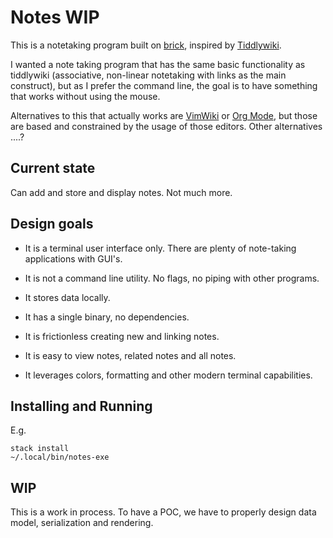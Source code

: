 # Notes WIP

This is a notetaking program built on [brick](https://github.com/jtdaugherty/brick),
inspired by [Tiddlywiki](https://tiddlywiki.com/).

I wanted a note taking program that has the same basic functionality as
tiddlywiki (associative, non-linear notetaking with links as the main
construct), but as I prefer the command line, the goal is to have something
that works without using the mouse.

Alternatives to this that actually works are
[VimWiki](https://github.com/vimwiki/vimwiki#key-bindings) or [Org
Mode](https://orgmode.org/), but those are based and constrained by the usage
of those editors. Other alternatives ....?

## Current state

Can add and store and display notes. Not much more.

## Design goals

* It is a terminal user interface only. There are plenty of note-taking
  applications with GUI's.

* It is not a command line utility. No flags, no piping with other programs.

* It stores data locally.

* It has a single binary, no dependencies.

* It is frictionless creating new and linking notes.

* It is easy to view notes, related notes and all notes.

* It leverages colors, formatting and other modern terminal capabilities.

## Installing and Running

E.g.
```
stack install
~/.local/bin/notes-exe
```

## WIP

This is a work in process. To have a POC, we have to properly design data
model, serialization and rendering.
